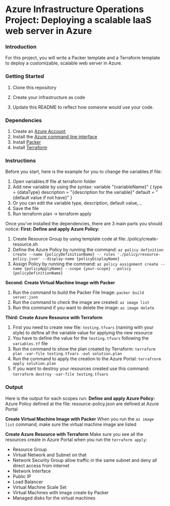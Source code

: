 # Azure Infrastructure Operations Project: Deploying a scalable IaaS web server in Azure

### Introduction
For this project, you will write a Packer template and a Terraform template to deploy a customizable, scalable web server in Azure.

### Getting Started
1. Clone this repository

2. Create your infrastructure as code

3. Update this README to reflect how someone would use your code.

### Dependencies
1. Create an [Azure Account](https://portal.azure.com) 
2. Install the [Azure command line interface](https://docs.microsoft.com/en-us/cli/azure/install-azure-cli?view=azure-cli-latest)
3. Install [Packer](https://www.packer.io/downloads)
4. Install [Terraform](https://www.terraform.io/downloads.html)

### Instructions
Before you start, here is the example for you to change the variables.tf file:
  1. Open variables.tf file at terraform folder
  2. Add new variable by using the syntax:
  variable "{variableName}" {
    type = {dataType}
    description = "{description for the variable}"
    default = "{default value if not have}"
  }
  3. Or you can edit the variable type, description, default value,...
  4. Save the file
  5. Run terraform plan -> terraform apply

Once you've installed the dependencies, there are 3 main parts you should notice:
**First: Define and apply Azure Policy:**
  1. Create Resource Group by using template code at file: /policy/create-resource.sh
  2. Define the Azure Policy by running the command:
  `az policy definition create --name {policyDefinitionName} -- rules './policy/resource-policy.json' --display-name {policyDisplayName}`
  3. Assign Policy by running the command:
  `az policy assignment create --name {policyApplyName} --scope {your-scope} --policy {policyDefinitionName}`

**Second: Create Virtual Machine Image with Packer**
  1. Run the command to build the Packer File Image:
  `packer build server.json`
  2. Run the command to check the image are created:
  `az image list`
  3. Run this command if you want to delete the image:
  `az image delete`

**Third: Create Azure Resource with Terraform**
  1. First you need to create new file: `testing.tfvars` (naming with your style) to define all the variable value for applying the new resource
  2. You have to define the value for the `testing.tfvars` following the `variables.tf` file
  3. Run the command to show the plan created by Terraform:
  `terraform plan -var-file testing.tfvars -out solution.plan`
  4. Run the command to apply the creation to the Azure Portal:
  `terrafrorm apply solution.plan`
  5. If you want to destroy your resources created use this command:
  `terraform destroy -var-file testing.tfvars`


### Output
Here is the output for each scopes run:
**Define and apply Azure Policy:**
Azure Policy defined at the file: resource-policy.json are defined at Azure Portal

**Create Virtual Machine Image with Packer**
When you run the `az image list` command, make sure the virtual machine image are listed

**Create Azure Resource with Terraform**
Make sure you see all the resources create in Azure Portal when you run the `terraform apply`:
- Resource Group
- Virtual Network and Subnet on that
- Network Security Group allow traffic in the same subnet and deny all direct access from internet
- Network Interface
- Public IP
- Load Balancer
- Virtual Machine Scale Set
- Virtual Machines with image create by Packer
- Managed disks for the virtual machines

